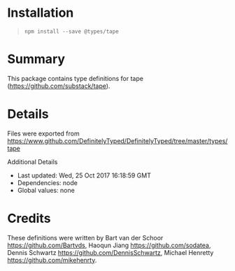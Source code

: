 # Installation
> `npm install --save @types/tape`

# Summary
This package contains type definitions for tape (https://github.com/substack/tape).

# Details
Files were exported from https://www.github.com/DefinitelyTyped/DefinitelyTyped/tree/master/types/tape

Additional Details
 * Last updated: Wed, 25 Oct 2017 16:18:59 GMT
 * Dependencies: node
 * Global values: none

# Credits
These definitions were written by Bart van der Schoor <https://github.com/Bartvds>, Haoqun Jiang <https://github.com/sodatea>, Dennis Schwartz <https://github.com/DennisSchwartz>, Michael Henretty <https://github.com/mikehenrty>.
